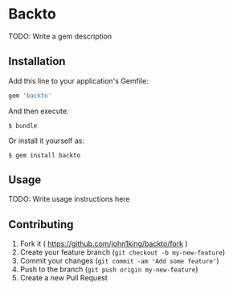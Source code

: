 # Backto

TODO: Write a gem description

## Installation

Add this line to your application's Gemfile:

```ruby
gem 'backto'
```

And then execute:

    $ bundle

Or install it yourself as:

    $ gem install backto

## Usage

TODO: Write usage instructions here

## Contributing

1. Fork it ( https://github.com/john1king/backto/fork )
2. Create your feature branch (`git checkout -b my-new-feature`)
3. Commit your changes (`git commit -am 'Add some feature'`)
4. Push to the branch (`git push origin my-new-feature`)
5. Create a new Pull Request
